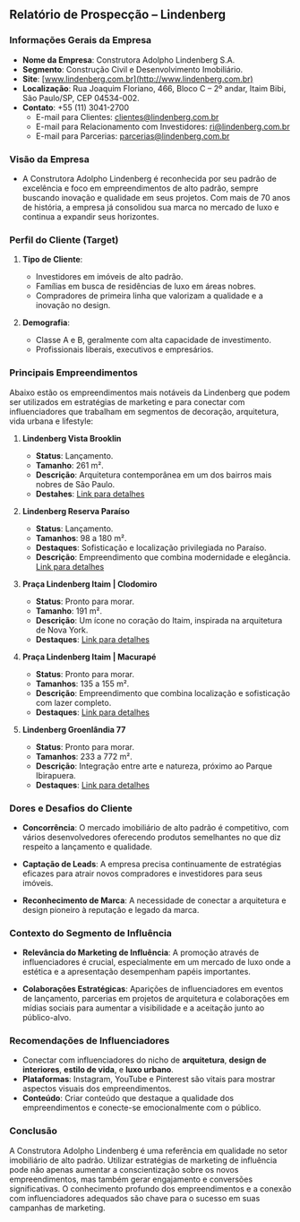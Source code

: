 ## Relatório de Prospecção – Lindenberg

### Informações Gerais da Empresa
- **Nome da Empresa**: Construtora Adolpho Lindenberg S.A.
- **Segmento**: Construção Civil e Desenvolvimento Imobiliário.
- **Site**: [www.lindenberg.com.br](http://www.lindenberg.com.br)
- **Localização**: Rua Joaquim Floriano, 466, Bloco C – 2º andar, Itaim Bibi, São Paulo/SP, CEP 04534-002.
- **Contato**: +55 (11) 3041-2700
  - E-mail para Clientes: clientes@lindenberg.com.br
  - E-mail para Relacionamento com Investidores: ri@lindenberg.com.br
  - E-mail para Parcerias: parcerias@lindenberg.com.br

### Visão da Empresa
- A Construtora Adolpho Lindenberg é reconhecida por seu padrão de excelência e foco em empreendimentos de alto padrão, sempre buscando inovação e qualidade em seus projetos. Com mais de 70 anos de história, a empresa já consolidou sua marca no mercado de luxo e continua a expandir seus horizontes.

### Perfil do Cliente (Target)
1. **Tipo de Cliente**: 
   - Investidores em imóveis de alto padrão.
   - Famílias em busca de residências de luxo em áreas nobres.
   - Compradores de primeira linha que valorizam a qualidade e a inovação no design.
  
2. **Demografia**:
   - Classe A e B, geralmente com alta capacidade de investimento.
   - Profissionais liberais, executivos e empresários.

### Principais Empreendimentos
Abaixo estão os empreendimentos mais notáveis da Lindenberg que podem ser utilizados em estratégias de marketing e para conectar com influenciadores que trabalham em segmentos de decoração, arquitetura, vida urbana e lifestyle:

1. **Lindenberg Vista Brooklin**
   - **Status**: Lançamento.
   - **Tamanho**: 261 m².
   - **Descrição**: Arquitetura contemporânea em um dos bairros mais nobres de São Paulo.
   - **Destahes**: [Link para detalhes](https://lindenberg.com.br/empreendimentos/brooklin/)

2. **Lindenberg Reserva Paraíso**
   - **Status**: Lançamento.
   - **Tamanhos**: 98 a 180 m².
   - **Destaques**: Sofisticação e localização privilegiada no Paraíso.
   - **Descrição**: Empreendimento que combina modernidade e elegância. [Link para detalhes](https://lindenberg.com.br/empreendimentos/lindenberg-reserva-paraiso/)

3. **Praça Lindenberg Itaim | Clodomiro**
   - **Status**: Pronto para morar.
   - **Tamanho**: 191 m².
   - **Descrição**: Um ícone no coração do Itaim, inspirada na arquitetura de Nova York.
   - **Destaques**: [Link para detalhes](https://lindenberg.com.br/empreendimentos/praca-lindenberg-clodomiro/)

4. **Praça Lindenberg Itaim | Macurapé**
   - **Status**: Pronto para morar.
   - **Tamanhos**: 135 a 155 m².
   - **Descrição**: Empreendimento que combina localização e sofisticação com lazer completo.
   - **Destaques**: [Link para detalhes](https://lindenberg.com.br/empreendimentos/praca-lindenberg-macurape/)

5. **Lindenberg Groenlândia 77**
   - **Status**: Pronto para morar.
   - **Tamanhos**: 233 a 772 m².
   - **Descrição**: Integração entre arte e natureza, próximo ao Parque Ibirapuera.
   - **Destaques**: [Link para detalhes](https://lindenberg.com.br/empreendimentos/lindenberg-groenlandia-77/)

### Dores e Desafios do Cliente
- **Concorrência**: O mercado imobiliário de alto padrão é competitivo, com vários desenvolvedores oferecendo produtos semelhantes no que diz respeito a lançamento e qualidade.
  
- **Captação de Leads**: A empresa precisa continuamente de estratégias eficazes para atrair novos compradores e investidores para seus imóveis.
   
- **Reconhecimento de Marca**: A necessidade de conectar a arquitetura e design pioneiro à reputação e legado da marca.

### Contexto do Segmento de Influência
- **Relevância do Marketing de Influência**: A promoção através de influenciadores é crucial, especialmente em um mercado de luxo onde a estética e a apresentação desempenham papéis importantes.
  
- **Colaborações Estratégicas**: Aparições de influenciadores em eventos de lançamento, parcerias em projetos de arquitetura e colaborações em mídias sociais para aumentar a visibilidade e a aceitação junto ao público-alvo.

### Recomendações de Influenciadores 
- Conectar com influenciadores do nicho de **arquitetura**, **design de interiores**, **estilo de vida**, e **luxo urbano**.
- **Plataformas**: Instagram, YouTube e Pinterest são vitais para mostrar aspectos visuais dos empreendimentos.
- **Conteúdo**: Criar conteúdo que destaque a qualidade dos empreendimentos e conecte-se emocionalmente com o público.

### Conclusão
A Construtora Adolpho Lindenberg é uma referência em qualidade no setor imobiliário de alto padrão. Utilizar estratégias de marketing de influência pode não apenas aumentar a conscientização sobre os novos empreendimentos, mas também gerar engajamento e conversões significativas. O conhecimento profundo dos empreendimentos e a conexão com influenciadores adequados são chave para o sucesso em suas campanhas de marketing.